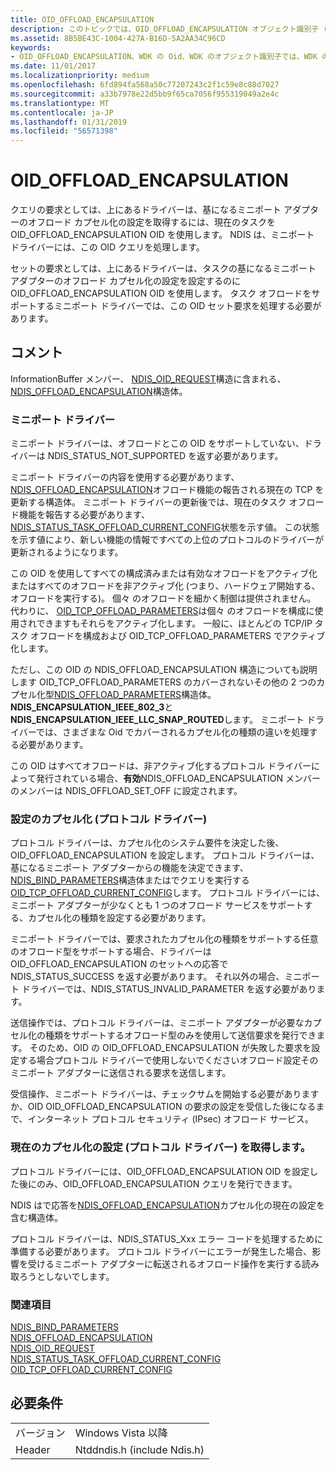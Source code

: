 ```yaml
---
title: OID_OFFLOAD_ENCAPSULATION
description: このトピックでは、OID_OFFLOAD_ENCAPSULATION オブジェクト識別子 (OID) について説明します。
ms.assetid: 8B5BE43C-1004-427A-B16D-5A2AA34C96CD
keywords:
- OID_OFFLOAD_ENCAPSULATION、WDK の Oid、WDK のオブジェクト識別子では、WDK の Oid をネットワークのネットワーク
ms.date: 11/01/2017
ms.localizationpriority: medium
ms.openlocfilehash: 6fd894fa568a50c77207243c2f1c59e8c88d7027
ms.sourcegitcommit: a33b7978e22d5bb9f65ca7056f955319049a2e4c
ms.translationtype: MT
ms.contentlocale: ja-JP
ms.lasthandoff: 01/31/2019
ms.locfileid: "56571398"
---
```

# <a name="oidoffloadencapsulation"></a>OID_OFFLOAD_ENCAPSULATION

クエリの要求としては、上にあるドライバーは、基になるミニポート アダプターのオフロード カプセル化の設定を取得するには、現在のタスクを OID_OFFLOAD_ENCAPSULATION OID を使用します。 NDIS は、ミニポート ドライバーには、この OID クエリを処理します。

セットの要求としては、上にあるドライバーは、タスクの基になるミニポート アダプターのオフロード カプセル化の設定を設定するのに OID_OFFLOAD_ENCAPSULATION OID を使用します。 タスク オフロードをサポートするミニポート ドライバーでは、この OID セット要求を処理する必要があります。

## <a name="remarks"></a>コメント

InformationBuffer メンバー、 [NDIS_OID_REQUEST](https://msdn.microsoft.com/library/windows/hardware/ff566710)構造に含まれる、 [NDIS_OFFLOAD_ENCAPSULATION](https://msdn.microsoft.com/library/windows/hardware/ff566702)構造体。

### <a name="miniport-drivers"></a>ミニポート ドライバー

ミニポート ドライバーは、オフロードとこの OID をサポートしていない、ドライバーは NDIS_STATUS_NOT_SUPPORTED を返す必要があります。

ミニポート ドライバーの内容を使用する必要があります、 [NDIS_OFFLOAD_ENCAPSULATION](https://msdn.microsoft.com/library/windows/hardware/ff566702)オフロード機能の報告される現在の TCP を更新する構造体。 ミニポート ドライバーの更新後では、現在のタスク オフロード機能を報告する必要があります、 [NDIS_STATUS_TASK_OFFLOAD_CURRENT_CONFIG](ndis-status-task-offload-current-config.md)状態を示す値。 この状態を示す値により、新しい機能の情報ですべての上位のプロトコルのドライバーが更新されるようになります。

この OID を使用してすべての構成済みまたは有効なオフロードをアクティブ化またはすべてのオフロードを非アクティブ化 (つまり、ハードウェア開始する、オフロードを実行する)。 個々 のオフロードを細かく制御は提供されません。 代わりに、 [OID_TCP_OFFLOAD_PARAMETERS](oid-tcp-offload-parameters.md)は個々 のオフロードを構成に使用されできますもそれらをアクティブ化します。 一般に、ほとんどの TCP/IP タスク オフロードを構成および OID_TCP_OFFLOAD_PARAMETERS でアクティブ化します。

ただし、この OID の NDIS_OFFLOAD_ENCAPSULATION 構造についても説明します OID_TCP_OFFLOAD_PARAMETERS のカバーされないその他の 2 つのカプセル化型[NDIS_OFFLOAD_PARAMETERS](https://msdn.microsoft.com/library/windows/hardware/ff566706)構造体。**NDIS_ENCAPSULATION_IEEE_802_3**と**NDIS_ENCAPSULATION_IEEE_LLC_SNAP_ROUTED**します。 ミニポート ドライバーでは、さまざまな Oid でカバーされるカプセル化の種類の違いを処理する必要があります。

この OID はすべてオフロードは、非アクティブ化するプロトコル ドライバーによって発行されている場合、**有効**NDIS_OFFLOAD_ENCAPSULATION メンバーのメンバーは NDIS_OFFLOAD_SET_OFF に設定されます。

### <a name="setting-encapsulation-protocol-drivers"></a>設定のカプセル化 (プロトコル ドライバー)

プロトコル ドライバーは、カプセル化のシステム要件を決定した後、OID_OFFLOAD_ENCAPSULATION を設定します。 プロトコル ドライバーは、基になるミニポート アダプターからの機能を決定できます、 [NDIS_BIND_PARAMETERS](https://msdn.microsoft.com/library/windows/hardware/ff564832)構造体またはでクエリを実行する[OID_TCP_OFFLOAD_CURRENT_CONFIG](oid-tcp-offload-current-config.md)します。 プロトコル ドライバーには、ミニポート アダプターが少なくとも 1 つのオフロード サービスをサポートする、カプセル化の種類を設定する必要があります。

ミニポート ドライバーでは、要求されたカプセル化の種類をサポートする任意のオフロード型をサポートする場合、ドライバーは OID_OFFLOAD_ENCAPSULATION のセットへの応答で NDIS_STATUS_SUCCESS を返す必要があります。 それ以外の場合、ミニポート ドライバーでは、NDIS_STATUS_INVALID_PARAMETER を返す必要があります。

送信操作では、プロトコル ドライバーは、ミニポート アダプターが必要なカプセル化の種類をサポートするオフロード型のみを使用して送信要求を発行できます。 そのため、OID の OID_OFFLOAD_ENCAPSULATION が失敗した要求を設定する場合プロトコル ドライバーで使用しないでくださいオフロード設定そのミニポート アダプターに送信される要求を送信します。

受信操作、ミニポート ドライバーは、チェックサムを開始する必要がありますか、OID OID_OFFLOAD_ENCAPSULATION の要求の設定を受信した後になるまで、インターネット プロトコル セキュリティ (IPsec) オフロード サービス。

### <a name="obtaining-current-encapsulation-settings-protocol-drivers"></a>現在のカプセル化の設定 (プロトコル ドライバー) を取得します。

プロトコル ドライバーには、OID_OFFLOAD_ENCAPSULATION OID を設定した後にのみ、OID_OFFLOAD_ENCAPSULATION クエリを発行できます。

NDIS はで応答を[NDIS_OFFLOAD_ENCAPSULATION](https://msdn.microsoft.com/library/windows/hardware/ff566702)カプセル化の現在の設定を含む構造体。

プロトコル ドライバーは、NDIS_STATUS_Xxx エラー コードを処理するために準備する必要があります。 プロトコル ドライバーにエラーが発生した場合、影響を受けるミニポート アダプターに転送されるオフロード操作を実行する読み取ろうとしないでします。

### <a name="see-also"></a>関連項目

[NDIS_BIND_PARAMETERS](https://msdn.microsoft.com/library/windows/hardware/ff564832)  
[NDIS_OFFLOAD_ENCAPSULATION](https://msdn.microsoft.com/library/windows/hardware/ff566702)  
[NDIS_OID_REQUEST](https://msdn.microsoft.com/library/windows/hardware/ff566710)  
[NDIS_STATUS_TASK_OFFLOAD_CURRENT_CONFIG](ndis-status-task-offload-current-config.md)  
[OID_TCP_OFFLOAD_CURRENT_CONFIG](oid-tcp-offload-current-config.md)

## <a name="requirements"></a>必要条件

| | |
| --- | --- |
| バージョン | Windows Vista 以降 |
| Header | Ntddndis.h (include Ndis.h) |

